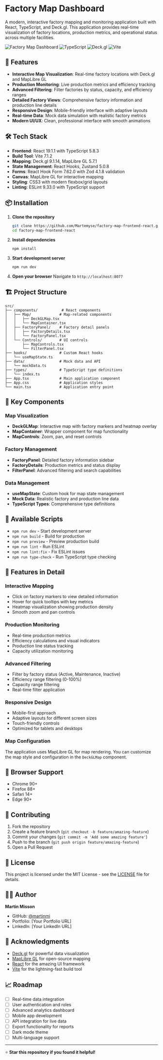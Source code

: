 # Factory Map Dashboard

A modern, interactive factory mapping and monitoring application built with React, TypeScript, and Deck.gl. This application provides real-time visualization of factory locations, production metrics, and operational status across multiple facilities.

![Factory Map Dashboard](https://img.shields.io/badge/React-19.1.1-blue) ![TypeScript](https://img.shields.io/badge/TypeScript-5.8.3-blue) ![Deck.gl](https://img.shields.io/badge/Deck.gl-9.1.14-green) ![Vite](https://img.shields.io/badge/Vite-7.1.2-purple)

## 🚀 Features

- **Interactive Map Visualization**: Real-time factory locations with Deck.gl and MapLibre GL
- **Production Monitoring**: Live production metrics and efficiency tracking
- **Advanced Filtering**: Filter factories by status, capacity, and efficiency ranges
- **Detailed Factory Views**: Comprehensive factory information and production line details
- **Responsive Design**: Mobile-friendly interface with adaptive layouts
- **Real-time Data**: Mock data simulation with realistic factory metrics
- **Modern UI/UX**: Clean, professional interface with smooth animations

## 🛠️ Tech Stack

- **Frontend**: React 19.1.1 with TypeScript 5.8.3
- **Build Tool**: Vite 7.1.2
- **Mapping**: Deck.gl 9.1.14, MapLibre GL 5.7.1
- **State Management**: React Hooks, Zustand 5.0.8
- **Forms**: React Hook Form 7.62.0 with Zod 4.1.8 validation
- **Canvas**: MapLibre GL for interactive mapping
- **Styling**: CSS3 with modern flexbox/grid layouts
- **Linting**: ESLint 9.33.0 with TypeScript support

## 📦 Installation

1. **Clone the repository**
   ```bash
   git clone https://github.com/Martemyse/factory-map-frontend-react.git
   cd factory-map-frontend-react
   ```

2. **Install dependencies**
   ```bash
   npm install
   ```

3. **Start development server**
   ```bash
   npm run dev
   ```

4. **Open your browser**
   Navigate to `http://localhost:8077`

## 🏗️ Project Structure

```
src/
├── components/           # React components
│   ├── Map/             # Map-related components
│   │   ├── DeckGLMap.tsx
│   │   └── MapContainer.tsx
│   ├── FactoryPanel/    # Factory detail panels
│   │   ├── FactoryDetails.tsx
│   │   └── FactoryPanel.tsx
│   └── Controls/        # UI controls
│       ├── MapControls.tsx
│       └── FilterPanel.tsx
├── hooks/               # Custom React hooks
│   └── useMapState.ts
├── data/                # Mock data and API
│   └── mockData.ts
├── types/               # TypeScript type definitions
│   └── index.ts
├── App.tsx              # Main application component
├── App.css              # Application styles
└── main.tsx             # Application entry point
```

## 🎯 Key Components

### Map Visualization
- **DeckGLMap**: Interactive map with factory markers and heatmap overlay
- **MapContainer**: Wrapper component for map functionality
- **MapControls**: Zoom, pan, and reset controls

### Factory Management
- **FactoryPanel**: Detailed factory information sidebar
- **FactoryDetails**: Production metrics and status display
- **FilterPanel**: Advanced filtering and search capabilities

### Data Management
- **useMapState**: Custom hook for map state management
- **Mock Data**: Realistic factory and production line data
- **TypeScript Types**: Comprehensive type definitions

## 🚀 Available Scripts

- `npm run dev` - Start development server
- `npm run build` - Build for production
- `npm run preview` - Preview production build
- `npm run lint` - Run ESLint
- `npm run lint:fix` - Fix ESLint issues
- `npm run type-check` - Run TypeScript type checking

## 🎨 Features in Detail

### Interactive Mapping
- Click on factory markers to view detailed information
- Hover for quick tooltips with key metrics
- Heatmap visualization showing production density
- Smooth zoom and pan controls

### Production Monitoring
- Real-time production metrics
- Efficiency calculations and visual indicators
- Production line status tracking
- Capacity utilization monitoring

### Advanced Filtering
- Filter by factory status (Active, Maintenance, Inactive)
- Efficiency range filtering (0-100%)
- Capacity range filtering
- Real-time filter application

### Responsive Design
- Mobile-first approach
- Adaptive layouts for different screen sizes
- Touch-friendly controls
- Optimized for tablets and desktops


### Map Configuration
The application uses MapLibre GL for map rendering. You can customize the map style and configuration in the `DeckGLMap` component.

## 📱 Browser Support

- Chrome 90+
- Firefox 88+
- Safari 14+
- Edge 90+

## 🤝 Contributing

1. Fork the repository
2. Create a feature branch (`git checkout -b feature/amazing-feature`)
3. Commit your changes (`git commit -m 'Add some amazing feature'`)
4. Push to the branch (`git push origin feature/amazing-feature`)
5. Open a Pull Request

## 📄 License

This project is licensed under the MIT License - see the [LICENSE](LICENSE) file for details.

## 👨‍💻 Author

**Martin Misson**
- GitHub: [@martinmi](https://github.com/martinmi)
- Portfolio: [Your Portfolio URL]
- LinkedIn: [Your LinkedIn URL]

## 🙏 Acknowledgments

- [Deck.gl](https://deck.gl/) for powerful data visualization
- [MapLibre GL](https://maplibre.org/) for open-source mapping
- [React](https://react.dev/) for the amazing UI framework
- [Vite](https://vitejs.dev/) for the lightning-fast build tool

## 📈 Roadmap

- [ ] Real-time data integration
- [ ] User authentication and roles
- [ ] Advanced analytics dashboard
- [ ] Mobile app development
- [ ] API integration for live data
- [ ] Export functionality for reports
- [ ] Dark mode theme
- [ ] Multi-language support

---

⭐ **Star this repository if you found it helpful!**
